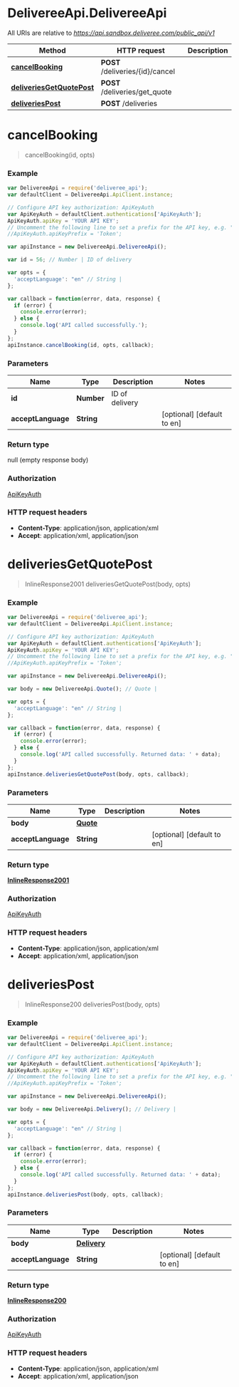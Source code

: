 # DelivereeApi.DelivereeApi

All URIs are relative to *https://api.sandbox.deliveree.com/public_api/v1*

Method | HTTP request | Description
------------- | ------------- | -------------
[**cancelBooking**](DelivereeApi.md#cancelBooking) | **POST** /deliveries/{id}/cancel | 
[**deliveriesGetQuotePost**](DelivereeApi.md#deliveriesGetQuotePost) | **POST** /deliveries/get_quote | 
[**deliveriesPost**](DelivereeApi.md#deliveriesPost) | **POST** /deliveries | 


<a name="cancelBooking"></a>
# **cancelBooking**
> cancelBooking(id, opts)



### Example
```javascript
var DelivereeApi = require('deliveree_api');
var defaultClient = DelivereeApi.ApiClient.instance;

// Configure API key authorization: ApiKeyAuth
var ApiKeyAuth = defaultClient.authentications['ApiKeyAuth'];
ApiKeyAuth.apiKey = 'YOUR API KEY';
// Uncomment the following line to set a prefix for the API key, e.g. "Token" (defaults to null)
//ApiKeyAuth.apiKeyPrefix = 'Token';

var apiInstance = new DelivereeApi.DelivereeApi();

var id = 56; // Number | ID of delivery

var opts = { 
  'acceptLanguage': "en" // String | 
};

var callback = function(error, data, response) {
  if (error) {
    console.error(error);
  } else {
    console.log('API called successfully.');
  }
};
apiInstance.cancelBooking(id, opts, callback);
```

### Parameters

Name | Type | Description  | Notes
------------- | ------------- | ------------- | -------------
 **id** | **Number**| ID of delivery | 
 **acceptLanguage** | **String**|  | [optional] [default to en]

### Return type

null (empty response body)

### Authorization

[ApiKeyAuth](../README.md#ApiKeyAuth)

### HTTP request headers

 - **Content-Type**: application/json, application/xml
 - **Accept**: application/xml, application/json

<a name="deliveriesGetQuotePost"></a>
# **deliveriesGetQuotePost**
> InlineResponse2001 deliveriesGetQuotePost(body, opts)



### Example
```javascript
var DelivereeApi = require('deliveree_api');
var defaultClient = DelivereeApi.ApiClient.instance;

// Configure API key authorization: ApiKeyAuth
var ApiKeyAuth = defaultClient.authentications['ApiKeyAuth'];
ApiKeyAuth.apiKey = 'YOUR API KEY';
// Uncomment the following line to set a prefix for the API key, e.g. "Token" (defaults to null)
//ApiKeyAuth.apiKeyPrefix = 'Token';

var apiInstance = new DelivereeApi.DelivereeApi();

var body = new DelivereeApi.Quote(); // Quote | 

var opts = { 
  'acceptLanguage': "en" // String | 
};

var callback = function(error, data, response) {
  if (error) {
    console.error(error);
  } else {
    console.log('API called successfully. Returned data: ' + data);
  }
};
apiInstance.deliveriesGetQuotePost(body, opts, callback);
```

### Parameters

Name | Type | Description  | Notes
------------- | ------------- | ------------- | -------------
 **body** | [**Quote**](Quote.md)|  | 
 **acceptLanguage** | **String**|  | [optional] [default to en]

### Return type

[**InlineResponse2001**](InlineResponse2001.md)

### Authorization

[ApiKeyAuth](../README.md#ApiKeyAuth)

### HTTP request headers

 - **Content-Type**: application/json, application/xml
 - **Accept**: application/xml, application/json

<a name="deliveriesPost"></a>
# **deliveriesPost**
> InlineResponse200 deliveriesPost(body, opts)



### Example
```javascript
var DelivereeApi = require('deliveree_api');
var defaultClient = DelivereeApi.ApiClient.instance;

// Configure API key authorization: ApiKeyAuth
var ApiKeyAuth = defaultClient.authentications['ApiKeyAuth'];
ApiKeyAuth.apiKey = 'YOUR API KEY';
// Uncomment the following line to set a prefix for the API key, e.g. "Token" (defaults to null)
//ApiKeyAuth.apiKeyPrefix = 'Token';

var apiInstance = new DelivereeApi.DelivereeApi();

var body = new DelivereeApi.Delivery(); // Delivery | 

var opts = { 
  'acceptLanguage': "en" // String | 
};

var callback = function(error, data, response) {
  if (error) {
    console.error(error);
  } else {
    console.log('API called successfully. Returned data: ' + data);
  }
};
apiInstance.deliveriesPost(body, opts, callback);
```

### Parameters

Name | Type | Description  | Notes
------------- | ------------- | ------------- | -------------
 **body** | [**Delivery**](Delivery.md)|  | 
 **acceptLanguage** | **String**|  | [optional] [default to en]

### Return type

[**InlineResponse200**](InlineResponse200.md)

### Authorization

[ApiKeyAuth](../README.md#ApiKeyAuth)

### HTTP request headers

 - **Content-Type**: application/json, application/xml
 - **Accept**: application/xml, application/json

